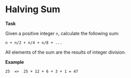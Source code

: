 # Halving Sum

<b>Task</b>

Given a positive integer `n`, calculate the following sum:
```
n + n/2 + n/4 + n/8 + ...
```
All elements of the sum are the results of integer division.

<b>Example</b>
```
25  =>  25 + 12 + 6 + 3 + 1 = 47
```
